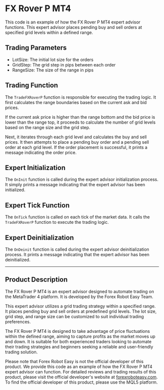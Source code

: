 # FX Rover P MT4

This code is an example of how the FX Rover P MT4 expert advisor functions. This expert advisor places pending buy and sell orders at specified grid levels within a defined range. 

## Trading Parameters

- LotSize: The initial lot size for the orders
- GridStep: The grid step in pips between each order
- RangeSize: The size of the range in pips

## Trading Function

The `TradeFXRoverP` function is responsible for executing the trading logic. It first calculates the range boundaries based on the current ask and bid prices. 

If the current ask price is higher than the range bottom and the bid price is lower than the range top, it proceeds to calculate the number of grid levels based on the range size and the grid step.

Next, it iterates through each grid level and calculates the buy and sell prices. It then attempts to place a pending buy order and a pending sell order at each grid level. If the order placement is successful, it prints a message indicating the order price.

## Expert Initialization

The `OnInit` function is called during the expert advisor initialization process. It simply prints a message indicating that the expert advisor has been initialized.

## Expert Tick Function

The `OnTick` function is called on each tick of the market data. It calls the `TradeFXRoverP` function to execute the trading logic.

## Expert Deinitialization

The `OnDeinit` function is called during the expert advisor deinitialization process. It prints a message indicating that the expert advisor has been deinitialized.

---

## Product Description

The FX Rover P MT4 is an expert advisor designed to automate trading on the MetaTrader 4 platform. It is developed by the Forex Robot Easy Team.

This expert advisor utilizes a grid trading strategy within a specified range. It places pending buy and sell orders at predefined grid levels. The lot size, grid step, and range size can be customized to suit individual trading preferences.

The FX Rover P MT4 is designed to take advantage of price fluctuations within the defined range, aiming to capture profits as the market moves up and down. It is suitable for both experienced traders looking to automate their trading strategies and beginners seeking a reliable and user-friendly trading solution.

Please note that Forex Robot Easy is not the official developer of this product. We provide this code as an example of how the FX Rover P MT4 expert advisor can function. For detailed reviews and trading results of this product, please visit the official developer's website at [forexroboteasy.com](https://forexroboteasy.com/forex-robot-review/review-fx-rover-p-mt4-improved-performance-real-results/). To find the official developer of this product, please use the MQL5 platform.
